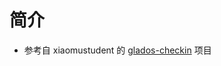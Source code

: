 # 简介
- 参考自 xiaomustudent 的 [glados-checkin](https://github.com/xiaomustudent/glados-checkin.git) 项目



